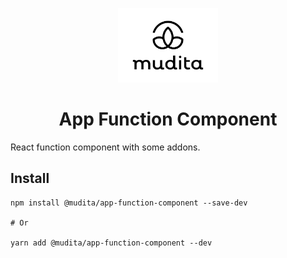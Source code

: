 <p align="center">
  <a href="https://mudita.com">
    <img alt="App'n'roll" src="../../mudita-logo.svg" width="160" />
  </a>
</p>
<h1 align="center">
  App Function Component
</h1>

React function component with some addons.

## Install

```
npm install @mudita/app-function-component --save-dev

# Or

yarn add @mudita/app-function-component --dev
```
